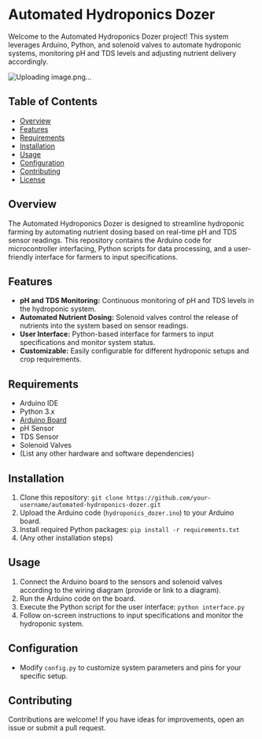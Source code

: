 # Automated Hydroponics Dozer

Welcome to the Automated Hydroponics Dozer project! This system leverages Arduino, Python, and solenoid valves to automate hydroponic systems, monitoring pH and TDS levels and adjusting nutrient delivery accordingly.

![Uploading image.png…]()


## Table of Contents
- [Overview](#overview)
- [Features](#features)
- [Requirements](#requirements)
- [Installation](#installation)
- [Usage](#usage)
- [Configuration](#configuration)
- [Contributing](#contributing)
- [License](#license)

## Overview

The Automated Hydroponics Dozer is designed to streamline hydroponic farming by automating nutrient dosing based on real-time pH and TDS sensor readings. This repository contains the Arduino code for microcontroller interfacing, Python scripts for data processing, and a user-friendly interface for farmers to input specifications.

## Features

- **pH and TDS Monitoring:** Continuous monitoring of pH and TDS levels in the hydroponic system.
- **Automated Nutrient Dosing:** Solenoid valves control the release of nutrients into the system based on sensor readings.
- **User Interface:** Python-based interface for farmers to input specifications and monitor system status.
- **Customizable:** Easily configurable for different hydroponic setups and crop requirements.

## Requirements

- Arduino IDE
- Python 3.x
- [Arduino Board](https://www.arduino.cc/en/Main/Products)
- pH Sensor
- TDS Sensor
- Solenoid Valves
- (List any other hardware and software dependencies)

## Installation

1. Clone this repository: `git clone https://github.com/your-username/automated-hydroponics-dozer.git`
2. Upload the Arduino code (`hydroponics_dozer.ino`) to your Arduino board.
3. Install required Python packages: `pip install -r requirements.txt`
4. (Any other installation steps)

## Usage

1. Connect the Arduino board to the sensors and solenoid valves according to the wiring diagram (provide or link to a diagram).
2. Run the Arduino code on the board.
3. Execute the Python script for the user interface: `python interface.py`
4. Follow on-screen instructions to input specifications and monitor the hydroponic system.

## Configuration

- Modify `config.py` to customize system parameters and pins for your specific setup.

## Contributing

Contributions are welcome! If you have ideas for improvements, open an issue or submit a pull request.

